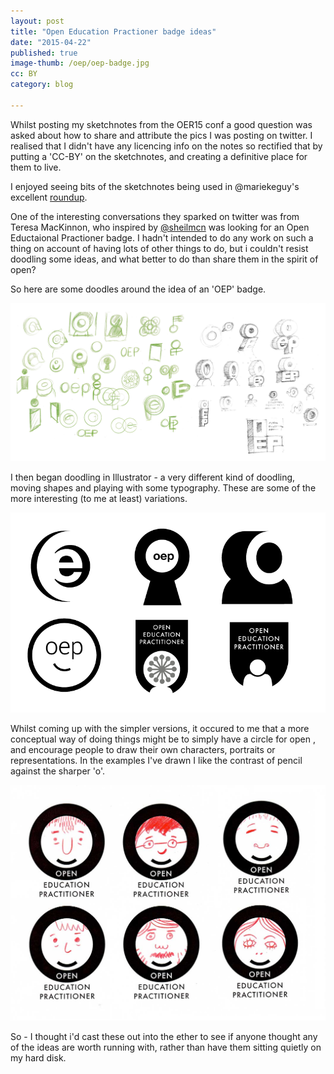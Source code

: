 ```yaml
---
layout: post
title: "Open Education Practioner badge ideas"
date: "2015-04-22"
published: true
image-thumb: /oep/oep-badge.jpg
cc: BY
category: blog

---
```


Whilst posting my sketchnotes from the OER15 conf a good question was asked about how to share and attribute the pics I was posting on twitter. I realised that I didn't have any licencing info on the notes so rectified that by putting a 'CC-BY' on the sketchnotes, and creating a definitive place for them to live.

I enjoyed seeing bits of the sketchnotes being used in @mariekeguy's excellent [roundup](http://education.okfn.org/oer15-window-boxes-battles-and-bandwagons/).

One of the interesting conversations they sparked on twitter was from Teresa MacKinnon, who inspired by [@sheilmcn](https://twitter.com/sheilmcn) was looking for an Open Eductaional Practioner badge. I hadn't intended to do any work on such a thing on account of having lots of other things to do, but i couldn't resist doodling some ideas, and what better to do than share them in the spirit of open?

So here are some doodles around the idea of an 'OEP' badge.

![OEP Badge sketches](/images/oep/oep-badge.jpg)

I then began doodling in Illustrator - a very different kind of doodling, moving shapes and playing with some typography. These are some of the more interesting (to me at least) variations.

![OEP Badge variatio s](/images/oep/oep-variations.gif)

Whilst coming up with the simpler versions, it occured to me that a more conceptual way of doing things might be to simply have a circle for open , and encourage people to draw their own characters, portraits or representations. In the examples I've drawn I like the contrast of pencil against the sharper 'o'.

![OEP Badge sketches](/images/oep/oep-ideas.jpg)

So - I thought i'd cast these out into the ether to see if anyone thought any of the ideas are worth running with, rather than have them sitting quietly on my hard disk.
